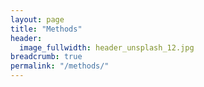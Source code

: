```yaml
---
layout: page
title: "Methods"
header:
  image_fullwidth: header_unsplash_12.jpg
breadcrumb: true
permalink: "/methods/"
---
```



